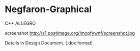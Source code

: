 Negfaron-Graphical
==================

C++ ALLEGRO

screenshot
http://s1.postimage.org/lmopfywnf/screenshot.jpg

Details in Design Document. (.dox format)
